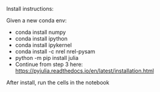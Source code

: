 Install instructions:

Given a new conda env:
- conda install numpy
- conda install ipython
- conda install ipykernel
- conda install -c nrel nrel-pysam
- python -m pip install julia
- Continue from step 3 here: https://pyjulia.readthedocs.io/en/latest/installation.html

After install, run the cells in the notebook